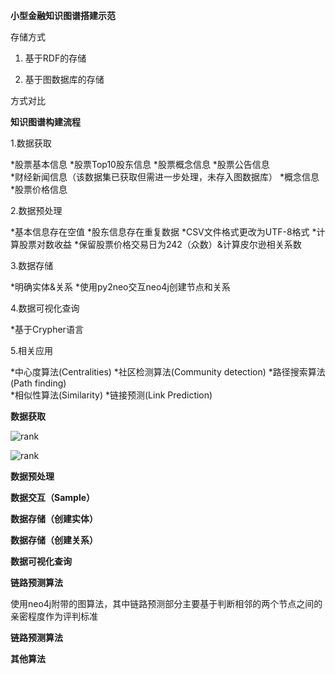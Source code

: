 **小型金融知识图谱搭建示范**

存储方式

1. 基于RDF的存储

2. 基于图数据库的存储

方式对比

**知识图谱构建流程**

1.数据获取

*股票基本信息   *股票Top10股东信息    *股票概念信息   *股票公告信息   
*财经新闻信息（该数据集已获取但需进一步处理，未存入图数据库）   *概念信息   *股票价格信息

2.数据预处理

*基本信息存在空值   *股东信息存在重复数据
*CSV文件格式更改为UTF-8格式    *计算股票对数收益   *保留股票价格交易日为242（众数）&计算皮尔逊相关系数

3.数据存储

*明确实体&关系    *使用py2neo交互neo4j创建节点和关系

4.数据可视化查询

*基于Crypher语言

5.相关应用

*中心度算法(Centralities)    *社区检测算法(Community detection)    *路径搜索算法(Path finding)   
*相似性算法(Similarity)    *链接预测(Link Prediction)

**数据获取**

![rank](https://github.com/jm199504/Financial-Knowledge-Graphs/blob/master/images/obtain.png)

![rank](https://github.com/jm199504/Financial-Knowledge-Graphs/blob/master/images/obtain2png)

**数据预处理**

**数据交互（Sample）**

**数据存储（创建实体）**

**数据存储（创建关系）**

**数据可视化查询**

**链路预测算法**

使用neo4j附带的图算法，其中链路预测部分主要基于判断相邻的两个节点之间的亲密程度作为评判标准

**链路预测算法**

**其他算法**


